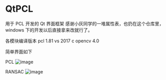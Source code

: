 # QtPCL
用于 PCL 开发的 Qt 界面框架
感谢小灰同学的一堆属性表，也扔在这个仓库里，windows 下的开发以后直接拿来改就行了。


各模块编译版本
pcl 1.81
vs 2017 c
opencv 4.0

简单界面如下

PCL ![image](https://user-images.githubusercontent.com/12937079/114306440-9e24ee80-9b0e-11eb-99ac-be850859de34.png)

RANSAC ![image](https://user-images.githubusercontent.com/12937079/114306607-dd533f80-9b0e-11eb-8277-7b1b6a48e9b6.png)




